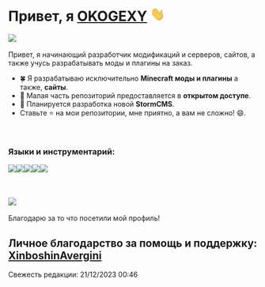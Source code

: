 <h1>Привет, я <a  href="https://funpay.com/users/2139350/">OKOGEXY</a> <img  src="https://raw.githubusercontent.com/ABSphreak/ABSphreak/master/gifs/Hi.gif" width="30px"></h1>

<img src="https://komarev.com/ghpvc/?username=okogexy&style=plastic" />

Привет, я начинающий разработчик модификаций и серверов, сайтов, а также учусь разрабатывать моды и плагины на заказ.<br>


- 🍀 Я разрабатываю исключительно **Minecraft моды и плагины** а также, **сайты**.
- 📂 Малая часть репозиторий предоставляется в **открытом доступе**.
- 🧱 Планируется разработка новой **StormCMS**.
- Ставьте ⭐ на мои репозитории, мне приятно, а вам не сложно! 😄.

<br>

<h3 align="left">Языки и инструментарий:</h3>
<p align="left"> <img src="https://img.icons8.com/color/48/4a90e2/python--v1.png"/><img src="https://img.icons8.com/color/48/4a90e2/java-coffee-cup-logo--v1.png"/><img src="https://img.icons8.com/color/48/4a90e2/visual-studio-code-2019.png"/><img src="https://img.icons8.com/color/48/4a90e2/git.png"/><img src="https://img.icons8.com/fluent/48/4a90e2/github.png"/> </p>

<br>
<br>
<img src = "https://github-readme-stats.vercel.app/api?username=okogexy&show_icons=true&theme=transparent" width = 500>

Благодарю за то что посетили мой профиль!

Личное благодарство за помощь и поддержку: [XinboshinAvergini](https://github.com/XinboshinAvergini)
---

Свежесть редакции: 21/12/2023 00:46
